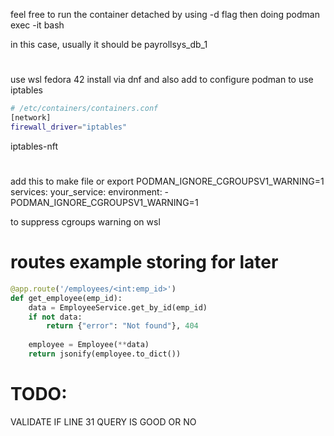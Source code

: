 feel free to run the container detached by using
-d flag
then doing
podman exec -it <container-name> bash

in this case, usually it should be payrollsys_db_1

#
use wsl fedora 42
install via dnf and also add
to configure podman to use iptables
```bash
# /etc/containers/containers.conf
[network]
firewall_driver="iptables"
```
iptables-nft

#
add this to make file or
export PODMAN_IGNORE_CGROUPSV1_WARNING=1
services:
  your_service:
    environment:
      - PODMAN_IGNORE_CGROUPSV1_WARNING=1

to suppress cgroups warning on wsl

# routes example storing for later
```python
@app.route('/employees/<int:emp_id>')
def get_employee(emp_id):
    data = EmployeeService.get_by_id(emp_id)
    if not data:
        return {"error": "Not found"}, 404
        
    employee = Employee(**data)
    return jsonify(employee.to_dict())
```

# TODO:
VALIDATE IF LINE 31 QUERY IS GOOD OR NO